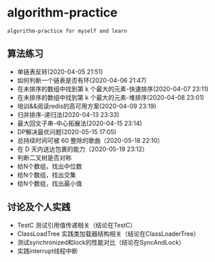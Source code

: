 # algorithm-practice
    algorithm-practice for myself and learn

## 算法练习

- 单链表反转(2020-04-05 21:51)
- 如何判断一个链表是否有环(2020-04-06 21:47)
- 在未排序的数组中找到第 k 个最大的元素-快速排序(2020-04-07 23:11)
- 在未排序的数组中找到第 k 个最大的元素-堆排序(2020-04-08 23:01)
- 培训&&阅读redis的高可用方案(2020-04-09 23:19)   
- 归并排序-递归法(2020-04-13 23:33)
- 最大回文子串-中心拓展法(2020-04-15 23:14)
- DP解决最优问题(2020-05-15 17:05)
- 总持续时间可被 60 整除的歌曲（2020-05-18 22:10）
- 在 D 天内送达包裹的能力（2020-05-19 23:12）
- 判断二叉树是否对称
- 给N个数组，找出中位数
- 给N个数组，找出交集
- 给N个数组，找出最小值


## 讨论及个人实践

- TestC 测试引用值传递相关（结论在TestC）
- ClassLoadTree 实践类加载器结构相关（结论在ClassLoaderTree）
- 测试synchronized和lock的性能对比（结论在SyncAndLock）
- 实践interrupt线程中断